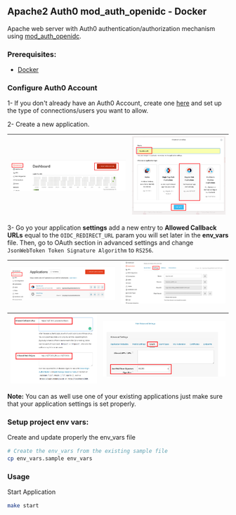 ## Apache2 Auth0 mod_auth_openidc - Docker

Apache web server with Auth0 authentication/authorization mechanism using [mod_auth_openidc](https://github.com/zmartzone/mod_auth_openidc).

### Prerequisites:
* [Docker](https://docs.docker.com/install/)

### Configure Auth0 Account
1- If you don't already have an Auth0 Account, create one [here](https://auth0.com/) and set up the type of connections/users you want to allow.

2- Create a new application.

| ![](doc/create_app_1.png "") | ![](doc/create_app_2.png "") |
|:---:|:---:|

3- Go yo your application **settings** add a new entry to **Allowed Callback URLs** equal to the <code>OIDC_REDIRECT_URL</code> param you will set later in the **env_vars** file. Then, go to OAuth section in advanced settings and change <code>JsonWebToken Token Signature Algorithm</code> to <code>RS256</code>.

| ![](doc/config_app_1.png "") | ![](doc/config_app_2.png "") |
|:---:|:---:|

| ![](doc/config_app_3.png "") | ![](doc/config_app_4.png "") |
|:---:|:---:|

**Note:** You can as well use one of your existing applications just make sure that your application settings is set properly.

### Setup project env vars:
Create and update properly the env_vars file
```bash
# Create the env_vars from the existing sample file 
cp env_vars.sample env_vars
```

### Usage
Start Application
```bash
make start
```

